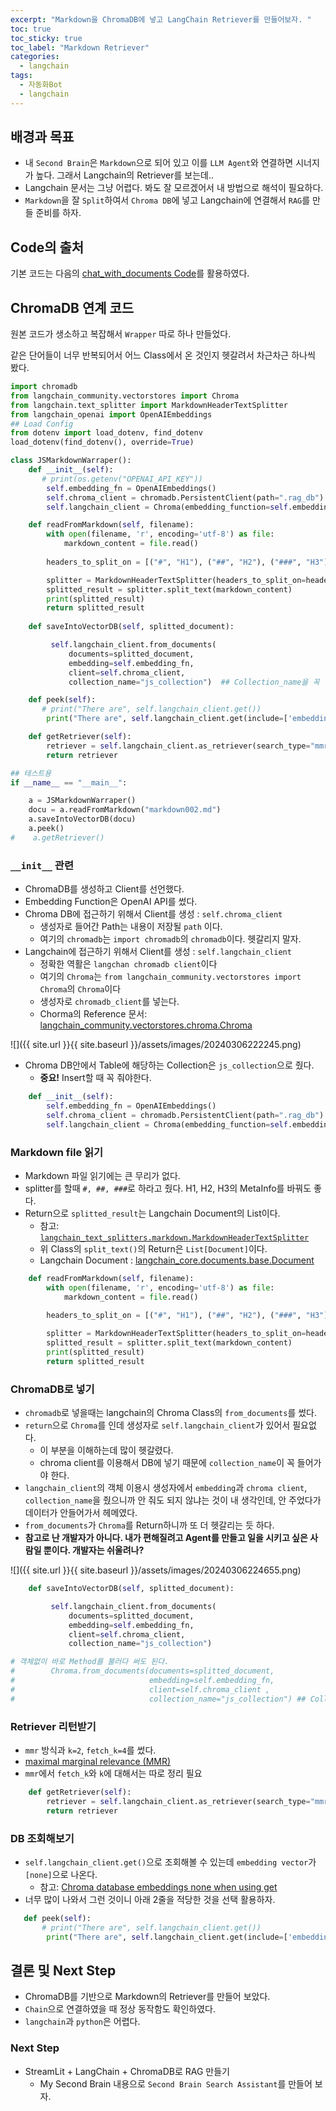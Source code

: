 ```yaml
---
excerpt: "Markdown을 ChromaDB에 넣고 LangChain Retriever를 만들어보자. "
toc: true
toc_sticky: true
toc_label: "Markdown Retriever"
categories:
  - langchain
tags:
  - 자동화Bot
  - langchain
---
```


## 배경과 목표

- 내 `Second Brain`은 `Markdown`으로 되어 있고 이를 `LLM Agent`와 연결하면 시너지가 높다. 그래서 Langchain의 Retriever를 보는데..
- Langchain 문서는 그냥 어렵다. 봐도 잘 모르겠어서 내 방법으로 해석이 필요하다.
- `Markdown`을 잘 `Split`하여서 `Chroma DB`에 넣고 Langchain에 연결해서 `RAG`를 만들 준비를 하자.

## Code의 출처

기본 코드는 다음의 [chat_with_documents Code](https://github.com/langchain-ai/streamlit-agent/blob/main/streamlit_agent/chat_with_documents.py)를 활용하였다.

## ChromaDB 연계 코드

원본 코드가 생소하고 복잡해서 `Wrapper` 따로 하나 만들었다.

같은 단어들이 너무 반복되어서 어느 Class에서 온 것인지 헷갈려서 차근차근 하나씩 봤다.

```python
import chromadb
from langchain_community.vectorstores import Chroma
from langchain.text_splitter import MarkdownHeaderTextSplitter
from langchain_openai import OpenAIEmbeddings
## Load Config
from dotenv import load_dotenv, find_dotenv
load_dotenv(find_dotenv(), override=True)

class JSMarkdownWarraper():
    def __init__(self):
       # print(os.getenv("OPENAI_API_KEY"))        
        self.embedding_fn = OpenAIEmbeddings()
        self.chroma_client = chromadb.PersistentClient(path=".rag_db")
        self.langchain_client = Chroma(embedding_function=self.embedding_fn, client=self.chroma_client, collection_name="js_collection")

    def readFromMarkdown(self, filename):
        with open(filename, 'r', encoding='utf-8') as file:
            markdown_content = file.read()
        
        headers_to_split_on = [("#", "H1"), ("##", "H2"), ("###", "H3")]

        splitter = MarkdownHeaderTextSplitter(headers_to_split_on=headers_to_split_on)
        splitted_result = splitter.split_text(markdown_content)
        print(splitted_result)
        return splitted_result
    
    def saveIntoVectorDB(self, splitted_document):

         self.langchain_client.from_documents(
             documents=splitted_document,
             embedding=self.embedding_fn,
             client=self.chroma_client,
             collection_name="js_collection")  ## Collection_name을 꼭 넣어야한다.

    def peek(self):
       # print("There are", self.langchain_client.get())
        print("There are", self.langchain_client.get(include=['embeddings', 'documents', 'metadatas']))

    def getRetriever(self):
        retriever = self.langchain_client.as_retriever(search_type="mmr", search_kwargs={"k": 2, "fetch_k": 4})
        return retriever

## 테스트용
if __name__ == "__main__":

    a = JSMarkdownWarraper()
    docu = a.readFromMarkdown("markdown002.md")
    a.saveIntoVectorDB(docu)
    a.peek()
#    a.getRetriever()
```

### `__init__` 관련

- ChromaDB를 생성하고 Client를 선언했다.
- Embedding Function은 OpenAI API를 썼다.
- Chroma DB에 접근하기 위해서 Client를 생성 : `self.chroma_client`
  - 생성자로 들어간 Path는 내용이 저장될 `path` 이다.
  - 여기의 `chromadb`는 `import chromadb`의 `chromadb`이다. 헷갈리지 말자.
- Langchain에 접근하기 위해서 Client를 생성 : `self.langchain_client`
  - 정확한 역활은 `langchan chromadb client`이다
  - 여기의 `Chroma`는 `from langchain_community.vectorstores import Chroma`의 `Chroma`이다
  - 생성자로 `chromadb_client`를 넣는다.
  - Chorma의 Reference 문서: [langchain_community.vectorstores.chroma.Chroma](https://api.python.langchain.com/en/latest/vectorstores/langchain_community.vectorstores.chroma.Chroma.html)

![]({{ site.url }}{{ site.baseurl }}/assets/images/20240306222245.png)

- Chroma DB안에서 Table에 해당하는 Collection은 `js_collection`으로 줬다.
  - **중요!** Insert할 때 꼭 줘야한다.

```python
    def __init__(self):
        self.embedding_fn = OpenAIEmbeddings()
        self.chroma_client = chromadb.PersistentClient(path=".rag_db")
        self.langchain_client = Chroma(embedding_function=self.embedding_fn, client=self.chroma_client, collection_name="js_collection")
```

### Markdown file 읽기

- Markdown 파일 읽기에는 큰 무리가 없다.
- splitter를 할때 `#, ##, ###`로 하라고 줬다. H1, H2, H3의 MetaInfo를 바꿔도 좋다.
- Return으로 `splitted_result`는 Langchain Document의 List이다.
  - 참고: [`langchain_text_splitters.markdown.MarkdownHeaderTextSplitter`](https://api.python.langchain.com/en/latest/markdown/langchain_text_splitters.markdown.MarkdownHeaderTextSplitter.html#langchain_text_splitters.markdown.MarkdownHeaderTextSplitter)
  - 위 Class의 `split_text()`의 Return은 `List[Document]`이다.
  - Langchain Document : [langchain_core.documents.base.Document](https://api.python.langchain.com/en/latest/documents/langchain_core.documents.base.Document.html#langchain_core.documents.base.Document)

```python
    def readFromMarkdown(self, filename):
        with open(filename, 'r', encoding='utf-8') as file:
            markdown_content = file.read()
        
        headers_to_split_on = [("#", "H1"), ("##", "H2"), ("###", "H3")]

        splitter = MarkdownHeaderTextSplitter(headers_to_split_on=headers_to_split_on)
        splitted_result = splitter.split_text(markdown_content)
        print(splitted_result)
        return splitted_result
```

### ChromaDB로 넣기

- `chromadb`로 넣을때는 langchain의 Chroma Class의 `from_documents`를 썼다.
- `return`으로 `Chroma`를 인데 생성자로 `self.langchain_client`가 있어서 필요없다.
  - 이 부분을 이해하는데 많이 헷갈렸다.
  - chroma client를 이용해서 DB에 넣기 때문에 `collection_name`이 꼭 들어가야 한다.
- `langchain_client`의 객체 이용시 생성자에서 `embedding`과 `chroma client`, `collection_name`을 줬으니까 안 줘도 되지 않냐는 것이 내 생각인데, 안 주었다가 데이터가 안들어가서 헤메였다.
- `from_documents`가 `Chroma`를 Return하니까 또 더 헷갈리는 듯 하다.
- **참고로 난 개발자가 아니다. 내가 편해질려고 Agent를 만들고 일을 시키고 싶은 사람일 뿐이다. 개발자는 쉬울려나?**

![]({{ site.url }}{{ site.baseurl }}/assets/images/20240306224655.png)

```python
    def saveIntoVectorDB(self, splitted_document):

         self.langchain_client.from_documents(
             documents=splitted_document,
             embedding=self.embedding_fn,
             client=self.chroma_client,
             collection_name="js_collection")

# 객체없이 바로 Method를 불러다 써도 된다.         
#        Chroma.from_documents(documents=splitted_document,
#                              embedding=self.embedding_fn,
#                              client=self.chroma_client ,
#                              collection_name="js_collection") ## Collection_name을 꼭 넣어야한다.
```

### Retriever 리턴받기

- `mmr` 방식과 `k=2`, `fetch_k=4`를 썼다.
- [maximal marginal relevance (MMR)](https://python.langchain.com/docs/modules/model_io/prompts/example_selector_types/mmr)
- `mmr`에서 `fetch_k`와 `k`에 대해서는 따로 정리 필요

```python
    def getRetriever(self):
        retriever = self.langchain_client.as_retriever(search_type="mmr", search_kwargs={"k": 2, "fetch_k": 4})
        return retriever
```

### DB 조회해보기

- `self.langchain_client.get()`으로 조회해볼 수 있는데 `embedding vector`가 `[none]`으로 나온다. 
  - 참고: [Chroma database embeddings none when using get](https://stackoverflow.com/questions/76482987/chroma-database-embeddings-none-when-using-get)
- 너무 많이 나와서 그런 것이니 아래 2줄을 적당한 것을 선택 활용하자.

```python
   def peek(self):
       # print("There are", self.langchain_client.get())
        print("There are", self.langchain_client.get(include=['embeddings', 'documents', 'metadatas']))
```

## 결론 및 Next Step

- ChromaDB를 기반으로 Markdown의 Retriever를 만들어 보았다.
- `Chain`으로 연결하였을 때 정상 동작함도 확인하였다.
- `langchain`과 `python`은 어렵다.

### Next Step

- StreamLit + LangChain + ChromaDB로 RAG 만들기
  - My Second Brain 내용으로 `Second Brain Search Assistant`를 만들어 보자.